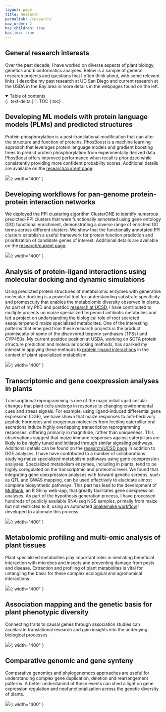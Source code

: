 ```yaml
---
layout: page
title: Research
permalink: /research/
nav_order: 2
has_children: true
has_toc: true
---
```


## General research interests

Over the past decade, I have worked on diverse aspects of plant biology, genetics and bioinformatics analyses. Below is a sample of general research projects and questions that I often think about, with some relevant links. I describe my past research at UC San Diego and current research at the USDA in the Bay area in more details in the webpages found on the left.  

<details open markdown="block">
  <summary>
    Table of contents
  </summary>
  {: .text-delta }
1. TOC
{:toc}
</details>

## Developing ML models with protein language models (PLMs) and predicted structures 

Protein phosphorylation is a post-translational modification that can alter the structure and function of proteins. PhosBoost is a machine learning approach that leverages protein language models and gradient boosting trees to predict protein phosphorylation from experimentally derived data. PhosBoost offers improved performance when recall is prioritized while consistently providing more confident probability scores. Additional details are available on the [research/current page](https://eporetsky.github.io/research/current).

![](https://github.com/eporetsky/eporetsky.github.io/blob/master/assets/images/img_PhosBoost.png?raw=true){: width="400" }

## Developing workflows for pan-genome protein-protein interaction networks

We deployed the PPI clustering algorithm ClusterONE to identify numerous predicted-PPI clusters that were functionally annotated using gene ontology (GO) functional enrichment, demonstrating a diverse range of enriched GO terms across different clusters. We show that the functionally annotated PPI clusters establish a useful framework for protein function prediction and prioritization of candidate genes of interest. Additional details are available on the [research/current page](https://eporetsky.github.io/research/current).

![](https://github.com/eporetsky/eporetsky.github.io/blob/master/assets/images/img_PanPPI.png?raw=true){: width="400" }

## Analysis of protein-ligand interactions using molecular docking and dynamic simulations

Using predicted protein structures of metabolomic enzymes with generative molecular docking is a powerful tool for understanding substrate specificity and promescuity that enables the metabolomic diversity observed in plants. As part of my PhD and postdoc [research at UCSD](https://eporetsky.github.io/research/ucsd), I have contributed to multiple projects on maize specialized terpenoid antibiotic metabolies and led a project on understanding the biological role of root secreted sesquiterpenoid maize specialized metabolites. One of the interesting patterns that emerged from these research projects is the product promiscuity of some of the discovered terpene synthases (TPSs) and CYP450s. My current postdoc position at USDA, working on SOTA protein structure prediction and molecular docking methods, has sparked my interest in applying these methods to [protein-ligand interactions](https://eporetsky.github.io/research/protein_ligand) in the context of plant specialized metabolism. 

![](https://github.com/eporetsky/eporetsky.github.io/blob/master/assets/images/img_enzyme_ligand.png?raw=true){: width="400" }

## Transcriptomic and gene coexpression analyses in plants

Transcriptional reprogramming is one of the major initial rapid cellular changes that plant cells undergo in response to changing environmental cues and stress signals. For example, using ligand-induced differential gene expression (DGE), we have shown that maize responses to anti-herbivory peptide hormones and exogenous molecules from feeding caterpillar oral secretions induce highly overlapping transcription reprogramming responses, differing primarily in magnitude, rather than uniqueness. This observations suggest that maize immune responses against caterpillars are likely to be highly tuned and initiated through similar signaling pathways. Additional details can be found on the [research/UCSD page](https://eporetsky.github.io/research/ucsd) In addition to DGE analyses, I have have contributed to a number of collaborations studying maize specialized metabolism pathways using gene coexpression analyses. Specialized metabolism enzymes, including in plants, tend to be highly coregulated on the transcriptmic and proteomic level. We found that integrating gene coexpression analyses with forward genetic screens, such as QTL and GWAS mapping, can be used effectively to elucidate almost complete biosynthetic pathways. This part has lead to the development of [MutRank](https://github.com/eporetsky/mutrank), an R Shiny web-app, that greatly facilitates gene coexpression analyses. As part of the hypothesis generation process, I have processed hundreds of publicly available RNA-seq NGS samples, primaily from maize but not restricted to it, using an automated [Snakemake workflow](https://eporetsky.github.io/bioinformatics/snakemade) I developed to automate this process.

![](https://github.com/eporetsky/MutRank/raw/master/img/screenshot_network.png?raw=true){: width="400" }

## Metabolomic profiling and multi-omic analysis of plant tissues

Plant specialized metabolites play important roles in mediating beneficial interaction with microbes and insects and preventing damage from pests and disease. Extraction and profiling of plant metabolites is vital for untangling the basis for these complex ecological and agronomical interactions.

![](https://github.com/eporetsky/eporetsky.github.io/blob/master/assets/images/img_metabolomics.png?raw=true){: width="400" }

## Association mapping and the genetic basis for plant phenotypic diversity 

Connecting traits to causal genes through association studies can accelarate translational research and gain insights into the underlying biological processes.

![](https://github.com/eporetsky/eporetsky.github.io/blob/master/assets/images/img_GWAS.png?raw=true){: width="400" }

## Comparative genomic and gene synteny

Comparative genomics and phylogenemocs approaches are useful for understanding complex gene duplication, deletion and rearrangement patterns. A better understanind of these events can shed a light on gene expression regulation and neofunctionalization across the genetic diversity of plants. 

![](https://github.com/eporetsky/eporetsky.github.io/blob/master/assets/images/img_comparative_genomics.png?raw=true){: width="400" }